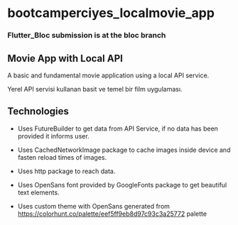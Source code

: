# bootcamperciyes_localmovie_app

### Flutter_Bloc submission is at the bloc branch

## Movie App with Local API

A basic and fundamental movie application using a local API service.

Yerel API servisi kullanan basit ve temel bir film uygulaması.

## Technologies

- Uses FutureBuilder to get data from API Service, if no data has been provided it informs user.

- Uses CachedNetworkImage package to cache images inside device and fasten reload times of images.

- Uses http package to reach data.

- Uses OpenSans font provided by GoogleFonts package to get beautiful text elements.

- Uses custom theme with OpenSans generated from https://colorhunt.co/palette/eef5ff9eb8d97c93c3a25772 palette
